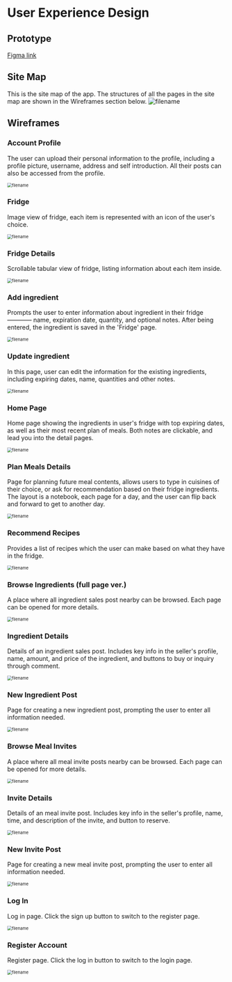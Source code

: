# User Experience Design

## Prototype

[Figma link](https://www.figma.com/proto/LOtlcvLJMnR5EhQvi1QTxq/Agile-Architects-EcoTracker?type=design&node-id=100-429&t=MaryqZRbK8ydlcbA-1&scaling=scale-down&page-id=0%3A1&starting-point-node-id=100%3A429&mode=design)



## Site Map
This is the site map of the app. The structures of all the pages in the site map are shown in the Wireframes section below.
<img src="./ux-design/wireframes/Site Map.png" alt="filename"/>



## Wireframes


### Account Profile
The user can upload their personal information to the profile, including a profile picture, username, address and self introduction. All their posts can also be accessed from the profile.

<img src="./ux-design/wireframes/Account Profile.png" alt="filename" style="zoom:67%;" />


### Fridge
Image view of fridge, each item is represented with an icon of the user's choice.

<img src="./ux-design/wireframes/Fridge.png" alt="filename" style="zoom:67%;" />


### Fridge Details
Scrollable tabular view of fridge, listing information about each item inside.

<img src="./ux-design/wireframes/Fridge Details (short ver.).png" alt="filename" style="zoom:67%;" />


### Add ingredient
Prompts the user to enter information about ingredient in their fridge ———— name, expiration date, quantity, and optional notes. After being entered, the ingredient is saved in the 'Fridge' page.

<img src="./ux-design/wireframes/Add ingredient.png" alt="filename" style="zoom:67%;" />

### Update ingredient
In this page, user can edit the information for the existing ingredients,
including expiring dates, name, quantities and other notes.

<img src="./ux-design/wireframes/Update ingredient.png" alt="filename" style="zoom:67%;" />

### Home Page
Home page showing the ingredients in user's fridge with top expiring dates, as well as their most recent plan of meals. Both notes are clickable, and lead you into the detail pages.

<img src="./ux-design/wireframes/Plan Meals (Home Page).png" alt="filename" style="zoom:67%;" />


### Plan Meals Details
Page for planning future meal contents, allows users to type in cuisines of their choice, or ask for recommendation based on their fridge ingredients. The layout is a notebook, each page for a day, and the user can flip back and forward to get to another day.

<img src="./ux-design/wireframes/Plan Meals.png" alt="filename" style="zoom:67%;" />


### Recommend Recipes
Provides a list of recipes which the user can make based on what they have in the fridge.

<img src="./ux-design/wireframes/Recommend Recipes.png" alt="filename" style="zoom:67%;" />


### Browse Ingredients (full page ver.)
A place where all ingredient sales post nearby can be browsed. Each page can be opened for more details.

<img src="./ux-design/wireframes/Browse Ingredients (full page ver.).png" alt="filename" style="zoom:67%;" />


### Ingredient Details
Details of an ingredient sales post. Includes key info in the seller's profile, name, amount, and price of the ingredient, and buttons to buy or inquiry through comment.

<img src="./ux-design/wireframes/Ingredient Details.png" alt="filename" style="zoom:67%;" />


### New Ingredient Post
Page for creating a new ingredient post, prompting the user to enter all information needed.

<img src="./ux-design/wireframes/New Ingredient Post.png" alt="filename" style="zoom:67%;" />


### Browse Meal Invites
A place where all meal invite posts nearby can be browsed. Each page can be opened for more details.

<img src="./ux-design/wireframes/Browse Meal Invites (short ver.).png" alt="filename" style="zoom:67%;" />


### Invite Details
Details of an meal invite post. Includes key info in the seller's profile, name, time, and description of the invite, and button to reserve.

<img src="./ux-design/wireframes/Invite Details.png" alt="filename" style="zoom:67%;" />


### New Invite Post
Page for creating a new meal invite post, prompting the user to enter all information needed.

<img src="./ux-design/wireframes/New Invite.png" alt="filename" style="zoom:67%;" />


### Log In
Log in page. Click the sign up button to switch to the register page.

<img src="./ux-design/wireframes/Log In.png" alt="filename" style="zoom:67%;" />


### Register Account
Register page. Click the log in button to switch to the login page.

<img src="./ux-design/wireframes/Register Account.png" alt="filename" style="zoom:67%;" />



